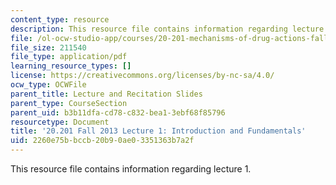 ```yaml
---
content_type: resource
description: This resource file contains information regarding lecture 1.
file: /ol-ocw-studio-app/courses/20-201-mechanisms-of-drug-actions-fall-2013/2260e75bbccb20b90ae03351363b7a2f_MIT20_201F13_L1_introslide.pdf
file_size: 211540
file_type: application/pdf
learning_resource_types: []
license: https://creativecommons.org/licenses/by-nc-sa/4.0/
ocw_type: OCWFile
parent_title: Lecture and Recitation Slides
parent_type: CourseSection
parent_uid: b3b11dfa-cd78-c832-bea1-3ebf68f85796
resourcetype: Document
title: '20.201 Fall 2013 Lecture 1: Introduction and Fundamentals'
uid: 2260e75b-bccb-20b9-0ae0-3351363b7a2f
---
```

This resource file contains information regarding lecture 1.